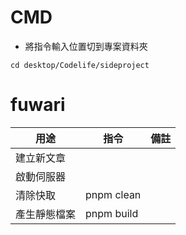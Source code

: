 
# CMD
* 將指令輸入位置切到專案資料夾 
```
cd desktop/Codelife/sideproject
```

# fuwari

| 用途         | 指令       | 備註 |
| ------------ | ---------- | ---- |
| 建立新文章   |            |      |
| 啟動伺服器   |            |      |
| 清除快取     | pnpm clean |      |
| 產生靜態檔案 | pnpm build |      |